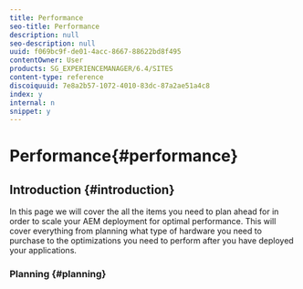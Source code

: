 ```yaml
---
title: Performance
seo-title: Performance
description: null
seo-description: null
uuid: f069bc9f-de01-4acc-8667-88622bd8f495
contentOwner: User
products: SG_EXPERIENCEMANAGER/6.4/SITES
content-type: reference
discoiquuid: 7e8a2b57-1072-4010-83dc-87a2ae51a4c8
index: y
internal: n
snippet: y
---
```


# Performance{#performance}

## Introduction {#introduction}

In this page we will cover the all the items you need to plan ahead for in order to scale your AEM deployment for optimal performance. This will cover everything from planning what type of hardware you need to purchase to the optimizations you need to perform after you have deployed your applications.

### Planning {#planning}

